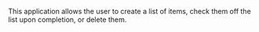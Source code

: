 This application allows the user to create a list of items, 
check them off the list upon completion, or delete them.
